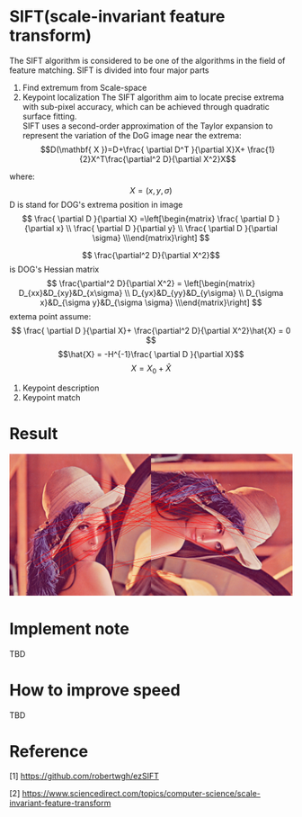 
# SIFT(scale-invariant feature transform)   
The SIFT algorithm is considered to be one of the algorithms in the field of feature matching.
SIFT is divided into four major parts  
1. Find extremum  from Scale-space  
2. Keypoint localization
   The SIFT algorithm aim to locate precise extrema with sub-pixel accuracy, which can be achieved through quadratic surface fitting.  
SIFT uses a second-order approximation of the Taylor expansion to represent the variation of the DoG image near the extrema:  
$$D(\mathbf{ X })=D+\frac{ \partial D^T }{\partial X}X+ \frac{1}{2}X^T\frac{\partial^2 D}{\partial X^2}X$$
 


where:  
$$X = (x,y,\sigma) $$
D is stand for DOG's extrema position in image    
$$
\frac{ \partial D }{\partial X} =\left[\begin{matrix}  \frac{       \partial D }{\partial x} \\ \frac{ \partial D }{\partial y} \\ \frac{    \partial D }{\partial \sigma} \\\end{matrix}\right]  
$$

$$ \frac{\partial^2 D}{\partial X^2}$$ is DOG's Hessian matrix  
$$
        \frac{\partial^2 D}{\partial X^2} = \left[\begin{matrix}        D_{xx}&D_{xy}&D_{x\sigma} \\ D_{yx}&D_{yy}&D_{y\sigma} \\ D_{\sigma      x}&D_{\sigma y}&D_{\sigma \sigma} \\\end{matrix}\right]
$$
extema point assume:
$$ \frac{ \partial D }{\partial X}+ \frac{\partial^2 D}{\partial X^2}\hat{X} = 0
$$
$$\hat{X} = -H^{-1}\frac{ \partial D }{\partial X}$$
$$X = X_0 + \hat{X}$$

1. Keypoint description  
2. Keypoint match


# Result  
![](https://github.com/jasonchenwork/ImageProcessing/blob/main/10reorganisation/img/sifttest3.bmp)
  
	
# 	Implement note  
TBD



# How to improve speed  
TBD






# Reference  
[1] https://github.com/robertwgh/ezSIFT

[2] https://www.sciencedirect.com/topics/computer-science/scale-invariant-feature-transform